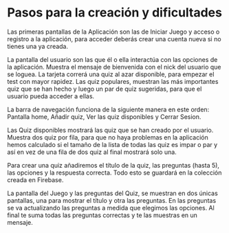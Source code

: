 # Pasos para la creación y dificultades

Las primeras pantallas de la Aplicación son las de Iniciar Juego y acceso o registro a la aplicación, para acceder deberás crear una cuenta nueva si no tienes una ya creada.

La pantalla del usuario son las que él o ella interactúa con las opciones de la aplicación. Muestra el mensaje de bienvenida con el nick del usuario que se loguea. La tarjeta correrá una quiz al azar disponible, para empezar el test con mayor rapidez. Las quiz populares, muestran las más importantes quiz que se han hecho y luego un par de quiz sugeridas, para que el usuario pueda acceder a ellas.

La barra de navegación funciona de la siguiente manera en este orden: Pantalla home, Añadir quiz, Ver las quiz disponibles y Cerrar Sesion.

Las Quiz disponibles mostrará las quiz que se han creado por el usuario. Muestra dos quiz por fila, para que no haya problemas en la aplicación hemos calculado si el tamaño de la lista de todas las quiz es impar o par y así en vez de una fila de dos quiz al final mostrará solo una.

Para crear una quiz añadiremos el título de la quiz, las preguntas (hasta 5), las opciones y la respuesta correcta. Todo esto se guardará en la colección creada en Firebase.

La pantalla del Juego y las preguntas del Quiz, se muestran en dos únicas pantallas, una para mostrar el título y otra las preguntas. En las preguntas se va actualizando las preguntas a medida que elegimos las opciones. Al final te suma todas las preguntas correctas y te las muestras en un mensaje.
